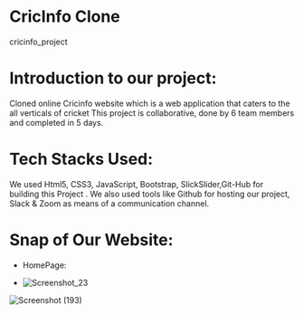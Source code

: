 # CricInfo Clone
cricinfo_project

# Introduction to our project:

Cloned online Cricinfo website which is a web application that caters to the all verticals of  cricket
This project is collaborative, done by 6 team members and completed in 5 days.


# Tech Stacks Used:
We used Html5, CSS3, JavaScript, Bootstrap, SlickSlider,Git-Hub for building this Project .
We also used tools like Github for hosting our project, Slack & Zoom as means of a communication channel.

# Snap of Our Website:

* HomePage:
 
* ![Screenshot_23](https://user-images.githubusercontent.com/91020498/165447490-9303e5f5-4087-476e-9d55-ff9d9fab6a9f.png)

![Screenshot (193)](https://user-images.githubusercontent.com/96719499/166097909-ab60250f-85e0-4235-a1ff-8398bda09ed4.png)
